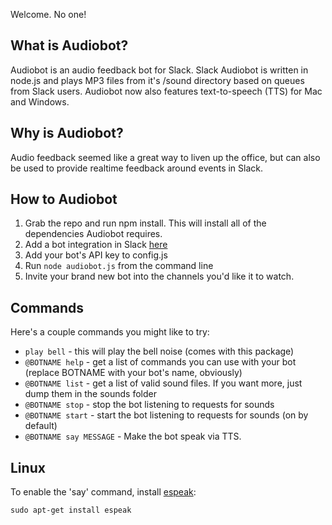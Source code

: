 Welcome. No one!

## What is Audiobot?
Audiobot is an audio feedback bot for Slack.  Slack Audiobot is written in node.js and plays MP3 files from it's /sound directory based on queues from Slack users. Audiobot now also features text-to-speech (TTS) for Mac and Windows.

## Why is Audiobot?
Audio feedback seemed like a great way to liven up the office, but can also be used to provide realtime feedback around events in Slack.

## How to Audiobot
1. Grab the repo and run npm install. This will install all of the dependencies Audiobot requires.
2. Add a bot integration in Slack [here](https://slack.com/services/new/bot)
3. Add your bot's API key to config.js
4. Run `node audiobot.js` from the command line
5. Invite your brand new bot into the channels you'd like it to watch.

## Commands
Here's a couple commands you might like to try:
* `play bell` - this will play the bell noise (comes with this package)
* `@BOTNAME help` - get a list of commands you can use with your bot (replace BOTNAME with your bot's name, obviously)
* `@BOTNAME list` - get a list of valid sound files. If you want more, just dump them in the sounds folder
* `@BOTNAME stop` - stop the bot listening to requests for sounds
* `@BOTNAME start` - start the bot listening to requests for sounds  (on by default)
* `@BOTNAME say MESSAGE` - Make the bot speak via TTS.

## Linux
To enable the 'say' command, install [espeak](http://espeak.sourceforge.net/):

    sudo apt-get install espeak
